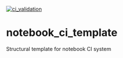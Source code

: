 [![ci_validation](workflows/ci_validation/badge.svg)](actions?query=workflow%3Aci_validation)

# notebook_ci_template
Structural template for notebook CI system
